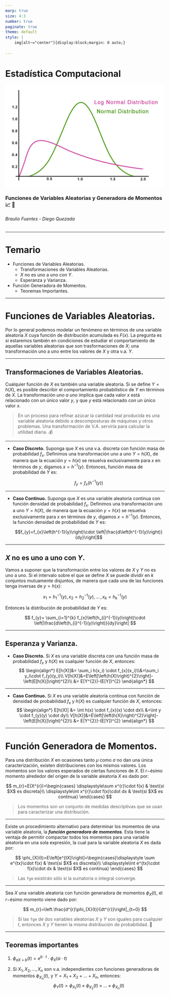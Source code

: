 ```yaml
---
marp: true
size: 4:3
number: true
paginate: true
theme: default
style: |
    img[alt~="center"]{display:block;margin: 0 auto;}

---
```

Estadística Computacional
===
![center  h:350](./imagenes/lognormal-distribution.jpg)
### Funciones de Variables Aleatorias y Generadora de Momentos :chart_with_upwards_trend: :monocle_face:	
###### Braulio Fuentes - Diego Quezada

---
# Temario
- Funciones de Variables Aleatorias.
    - Transformaciones de Variables Aleatorias.
    - $X$ no es uno a uno con $Y$.
    - Esperanza y Varianza.
- Función Generadora de Momentos.
    - Teoremas Importantes.  

---
# Funciones de Variables Aleatorias.

Por lo general podemos modelar un fenómeno en términos de una variable aleatoria $X$ cuya función de distribución acumulada es $F(x)$. La pregunta es si estaremos también en condiciones de estudiar el comportamiento de aquellas variables aleatorias que son trasformaciones de $X$; una transformación uno a uno entre los valores de $X$ y otra v.a. $Y$.

---
## Transformaciones de Variables Aleatorias.
Cualquier función de $X$ es también una variable aleatoria. Si se define $Y = h(X)$, es posible describir el comportamiento probabilístico de $Y$ en términos de $X$. 
La transformación *uno a uno* implica que cada valor $x$ está relacionado con un único valor $y$, y que $y$ está relacionado con un único valor $x$.

>En un proceso para refinar azúcar la cantidad real producida es una variable aleatoria debido a descomposturas de máquinas y otros problemas. Una transformación de V.A. serviría para calcular la utilidad diaria. :moneybag:


***
* **Caso Discreto.**
Suponga que $X$ es una v.a. discreta con función masa de probabilidad $f_{x}$. Definimos una transformación uno a uno $Y = h(X)$, de manera que la ecuación $y = h(x)$ se resuelva exclusivamente para $x$ en términos de $y$, digamos $x = h^{-1}(y)$. Entonces, función masa de probabilidad de $Y$ es:

    $$f_{y}=f_{x}\left(h^{-1}(y)\right)$$

***

* **Caso Continuo.**
Suponga que $X$ es una variable aleatoria continua con función densidad de probabilidad $f_{x}$. Definimos una transformación uno a uno $Y = h(X)$, de manera que la ecuación $y = h(x)$ se resuelva exclusivamente para $x$ en términos de $y$, digamos $x = h^{-1}(y)$. Entonces, la función densidad de probabilidad de $Y$ es:

    $$f_{y}=f_{x}\left(h^{-1}(y)\right)\cdot \left|\frac{d\left(h^{-1}(y)\right)}{dy}\right|$$

---
## $X$ no es uno a uno con $Y$.
Vamos a suponer que la transformación entre los valores de $X$ y $Y$ no es uno a uno. Si el intervalo sobre el que se define $X$ se puede dividir en $k$ conjuntos mutuamente disjuntos, de manera que cada una de las funciones tenga inversas de $y=h(x)$:

$$x_{1}=h_{1}^{-1}(y), \, x_{2}=h_{2}^{-1}(y), \,   \dots \,, x_{k}=h_{k}^{-1}(y)$$

Entonces la distribución de probabilidad de $Y$ es:

$$    f_{y}= \sum_{i=1}^{k} f_{x}\left(h_{i}^{-1}(y)\right)\cdot \left|\frac{d\left(h_{i}^{-1}(y)\right)}{dy}\right| $$


---
## Esperanza y Varianza.
* **Caso Discreto.**
Si $X$ es una variable discreta con una función masa de probabilidad $f_{x}$ y $h(X)$ es cualquier función de $X$, entonces:
$$
\begin{align*}
E[h(X)]&= \sum_i h(x_i) \cdot f_{x}(x_i)\\&=\sum_i y_i\cdot f_{y}(y_i)\\
V[h(X)]&=E\left[\left(h(X)\right)^{2}\right]-\left(E[h(X)]\right)^{2}\\
&= E[Y^{2}]-(E[Y])^{2}
\end{align*}
$$

***

* **Caso Continuo.**
Si $X$ es una variable aleatoria continua con función de densidad de probabilidad $f_{x}$ y $h(X)$ es cualquier función de $X$, entonces:
$$
\begin{align*}
    E[h(X)] &= \int h(x) \cdot f_{x}(x) \cdot dx\\
    &=\int y \cdot f_{y}(y) \cdot dy\\
    V[h(X)]&=E\left[\left(h(X)\right)^{2}\right]-\left(E[h(X)]\right)^{2}\\
    &= E[Y^{2}]-(E[Y])^{2}
\end{align*}
$$

---
# Función Generadora de Momentos.

Para una distribución $X$ en ocasiones tanto $\mu$ como $\sigma$ no dan una única caracterización, existen distribuciones con los mismos valores. Los momentos son los valores esperados de ciertas funciones de $X$.
El $r-$ésimo momento alrededor del origen de la variable aleatoria $X$ es dado por:

$$
m_{r}=E(X^{r})=\begin{cases}
    \displaystyle\sum x^{r}\cdot f(x) & \text{si $X$ es discreta}\\
    \displaystyle\int x^{r}\cdot f(x)\cdot dx & \text{si $X$ es continua}
    \end{cases}
$$

>Los momentos son un conjunto de medidas descriptivas que se usan para caracterizar una distribución.

***
Existe un procedimiento alternativo para determinar los momentos de una variable aleatoria, la ***función generadora de momentos***. Esta tiene la ventaja de permitir compactar todos los momentos para una variable aleatoria en una sola expresión, la cual para la variable aleatoria $X$ es dada por:

$$
\phi_{X}(t)=E\left[e^{tX}\right]=\begin{cases}\displaystyle
    \sum e^{tx}\cdot f(x) & \text{si $X$ es discreta}\\
    \displaystyle\int e^{tx}\cdot f(x)\cdot dx & \text{si $X$ es continua}
    \end{cases}
$$

> Las `fgm`  existirán sólo si la sumatoria o integral converge.

***


Sea $X$ una variable aleatoria con función generadora de momentos $\phi_{X}(t)$, el $r-$ésimo momento viene dado por:

$$
m_{r}=\left.\frac{d^{r}\phi_{X}(t)}{dt^{r}}\right|_{t=0}
$$

> Si las `fgm` de dos variables aleatorias $X$ y $Y$ son iguales para cualquier $t$, entonces $X$ y $Y$ tienen la misma distribución de probabilidad. :money_mouth_face:
---
## Teoremas importantes

1. $\phi_{aX+b}(t) = e^{b\cdot t}\cdot\phi_{X}(a\cdot t)$

2. Si $X_{1}, X_{2}, \dots, X_{n}$ son v.a. independientes con funciones generadoras de momentos $\phi_{X_{n}}(t)$, y $Y=X_{1}+ X_{2}+ \dots+ X_{n}$, entonces:
$$
\phi_{Y}(t)=\phi_{X_{1}}(t)\times \phi_{X_{2}}(t)\times \dots \times \phi_{X_{n}}(t)
$$
